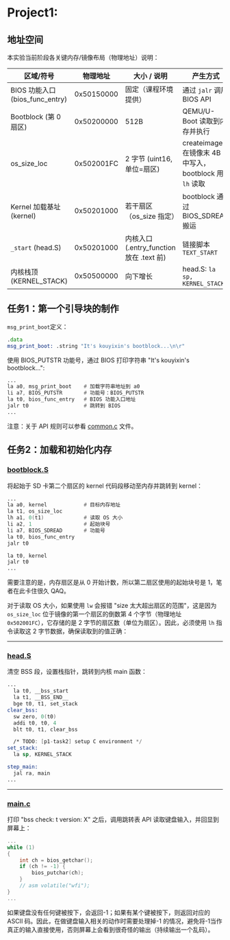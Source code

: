 # Project1:
## 地址空间
本实验当前阶段各关键内存/镜像布局（物理地址）说明：

| 区域/符号 | 物理地址 | 大小 / 说明 | 产生方式 |
|-----------|----------|-------------|----------|
| BIOS 功能入口 (bios_func_entry) | 0x50150000 | 固定（课程环境提供） | 通过 `jalr` 调用 BIOS API |
| Bootblock (第 0 扇区) | 0x50200000 | 512B | QEMU/U-Boot 读取到内存并执行 |
| os_size_loc | 0x502001FC | 2 字节 (uint16, 单位=扇区) | createimage 在镜像末 4B 中写入，bootblock 用 `lh` 读取 |
| Kernel 加载基址 (kernel) | 0x50201000 | 若干扇区（os_size 指定） | bootblock 通过 BIOS_SDREAD 搬运 |
| `_start` (head.S) | 0x50201000 | 内核入口 (.entry_function 放在 .text 前) | 链接脚本 `TEXT_START` |
| 内核栈顶 (KERNEL_STACK) | 0x50500000 | 向下增长 | head.S: `la sp, KERNEL_STACK` |

## 任务1：第一个引导块的制作
`msg_print_boot`定义：
```asm
.data
msg_print_boot: .string "It's kouyixin's bootblock...\n\r"
```

使用 BIOS_PUTSTR 功能号，通过 BIOS 打印字符串 "It's kouyixin's bootblock...":
```asm
...
la a0, msg_print_boot    # 加载字符串地址到 a0
li a7, BIOS_PUTSTR       # 功能号：BIOS_PUTSTR
la t0, bios_func_entry   # BIOS 功能入口地址
jalr t0                  # 跳转到 BIOS
...
```
注意：关于 API 规则可以参看 [common.c](./arch/riscv/bios/common.c) 文件。

## 任务2：加载和初始化内存

### [bootblock.S](./arch/riscv/boot/bootblock.S)
将起始于 SD 卡第二个扇区的 kernel 代码段移动至内存并跳转到 kernel：
```asm
...
la a0, kernel            # 目标内存地址
la t1, os_size_loc
lh a1, 0(t1)             # 读取 OS 大小
li a2, 1                 # 起始块号
li a7, BIOS_SDREAD       # 功能号
la t0, bios_func_entry
jalr t0

la t0, kernel
jalr t0
...
```
需要注意的是，内存扇区是从 0 开始计数，所以第二扇区使用的起始块号是 1，笔者在此卡住很久 QAQ。

对于读取 OS 大小，如果使用 `lw` 会报错 "size 太大超出扇区的范围"，这是因为 `os_size_loc` 位于镜像的第一个扇区的倒数第 4 个字节（物理地址 `0x502001FC`），它存储的是 2 字节的扇区数（单位为扇区）。因此，必须使用 `lh` 指令读取这 2 字节数据，确保读取到的值正确：

---

### [head.S](./arch/riscv/kernel/head.S)
清空 BSS 段，设置栈指针，跳转到内核 main 函数：
```asm
...
  la t0, __bss_start
  la t1, __BSS_END__
  bge t0, t1, set_stack  
clear_bss:
  sw zero, 0(t0)
  addi t0, t0, 4
  blt t0, t1, clear_bss

  /* TODO: [p1-task2] setup C environment */
set_stack:
  la sp, KERNEL_STACK

step_main:
  jal ra, main
...
```

---

### [main.c](./init/main.c)
打印 "bss check: t version: X" 之后，调用跳转表 API 读取键盘输入，并回显到屏幕上：
```C
...
while (1)
{   
    int ch = bios_getchar();
    if (ch != -1) {
        bios_putchar(ch);
    }
    // asm volatile("wfi");
}
...
```
如果键盘没有任何键被按下，会返回-1；如果有某个键被按下，则返回对应的 ASCII 码。因此，在做键盘输入相关的动作时需要处理掉-1 的情况，避免将-1当作真正的输入直接使用，否则屏幕上会看到很奇怪的输出（持续输出一个乱码）。




